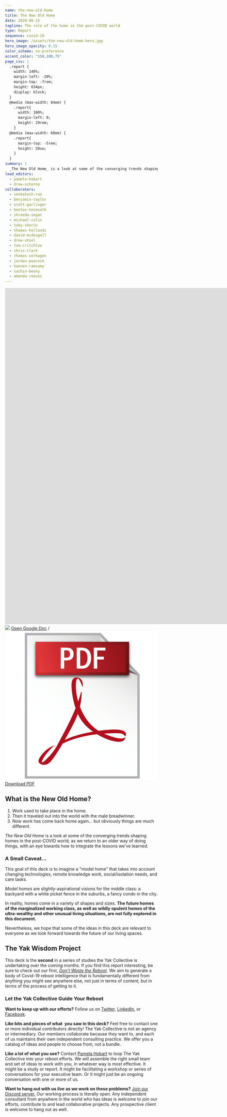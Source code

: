 ```yaml
---
name: the-new-old-home
title: The New Old Home
date: 2020-06-15
tagline: The role of the home in the post-COVID world
type: Report
sequence: covid-19
hero_image: /assets/the-new-old-home-hero.jpg
hero_image_opacity: 0.15
color_scheme: no-preference
accent_color: "150,100,75"
page_css: |
  .report {
    width: 140%;
    margin-left: -20%;
    margin-top: -7rem;
    height: 634px;
    display: block;
  }
  @media (max-width: 84em) {
    .report{
      width: 100%;
      margin-left: 0;
      height: 29rem;
    }
  @media (max-width: 60em) {
    .report{
      margin-top: -5rem;
      height: 58vw;
    }
  }
summary: |
  _The New Old Home_ is a look at some of the converging trends shaping homes in the post-COVID world; as we return to an older way of doing things, with an eye towards how to integrate the lessons we've learned.
lead_editors:
  - pamela-hobart
  - drew-schorno
collaborators:
  - venkatesh-rao
  - benjamin-taylor
  - scott-garlinger
  - benton-heimsath
  - shreeda-segan
  - michael-colin
  - toby-shorin
  - thomas-hollands
  - david-mcdougall
  - drew-shiel
  - tom-critchlow
  - chris-clark
  - thomas-verhagen
  - jordan-peacock
  - kannen-ramsamy
  - sachin-benny
  - amanda-reeves
---
```


<iframe class="report bw1" src="https://docs.google.com/presentation/d/e/1HBqIPQKq88hoxYUiYA3XVDpR-SDjag6iOWnQ4Xxckjg/embed?start=false&loop=false&delayms=60000" frameborder="0" width="1920" height="1109" allowfullscreen="true" mozallowfullscreen="true" webkitallowfullscreen="true"></iframe>

<aside class="pt3">
<img class="h1" src="https://ssl.gstatic.com/docs/presentations/images/favicon5.ico"> <a href="https://docs.google.com/presentation/d/1HBqIPQKq88hoxYUiYA3XVDpR-SDjag6iOWnQ4Xxckjg/edit#slide=id.p1">Open Google Doc</a> / <img class="h1" src="/assets/pdf.png"> <a href="https://docs.google.com/presentation/d/1HBqIPQKq88hoxYUiYA3XVDpR-SDjag6iOWnQ4Xxckjg/export/pdf">Download PDF</a>
</aside>

## What is the New Old Home?

1. Work used to take place in the home. 
2. Then it traveled out into the world with the male breadwinner. 
3. Now work has come back home again... but obviously things are much different. 

_The New Old Home_ is a look at some of the converging trends shaping homes in the post-COVID world; as we return to an older way of doing things, with an eye towards how to integrate the lessons we've learned.

### A Small Caveat...

This goal of this deck is to imagine a "model home" that takes into account changing technologies, remote knowledge work, social/isolation needs, and care tasks.

_Model homes_ are slightly-aspirational visions for the middle class: a backyard with a white picket fence in the suburbs, a fancy condo in the city. 

In reality, homes come in a variety of shapes and sizes. **The future homes of the marginalized working class, as well as wildly opulent homes of the ultra-wealthy and other unusual living situations, are not fully explored in this document.**

Nevertheless, we hope that some of the ideas in this deck are relevant to everyone as we look forward towards the future of our living spaces.

## The Yak Wisdom Project

This deck is the **second** in a series of studies the Yak Collective is undertaking over the coming months. If you find this report interesting, be sure to check out our first, [_Don't Waste the Reboot_](/projects/dont-waste-the-covid19-reboot). We aim to generate a body of Covid-19 reboot intelligence that is fundamentally different from anything you might see anywhere else, not just in terms of content, but in terms of the process of getting to it. 

### Let the Yak Collective Guide Your Reboot

**Want to keep up with our efforts?** Follow us on [Twitter](https://twitter.com/yak_collective), [LinkedIn](https://www.linkedin.com/company/yak-collective/), or [Facebook](https://www.facebook.com/The-Yak-Collective-115005446854705).

**Like bits and pieces of what you saw in this deck?** Feel free to contact one or more individual contributors directly! The Yak Collective is not an agency or intermediary. Our members collaborate because they want to, and each of us maintains their own independent consulting practice. We offer you a catalog of ideas and people to choose from, not a bundle.

**Like a lot of what you see?** Contact [Pamela Hobart](/members/pamela-hobart) to loop The Yak Collective into your reboot efforts. We will assemble the right small team and set of ideas to work with you, in whatever way is most effective. It might be a study or report. It might be facilitating a workshop or series of conversations for your executive team. Or it might just be an ongoing conversation with one or more of us.

**Want to hang out with us _live_ as we work on these problems?** [Join our Discord server.](/join) Our working process is literally open. Any independent consultant from anywhere in the world who has ideas is welcome to join our efforts, contribute to and lead collaborative projects. Any prospective client is welcome to hang out as well.

